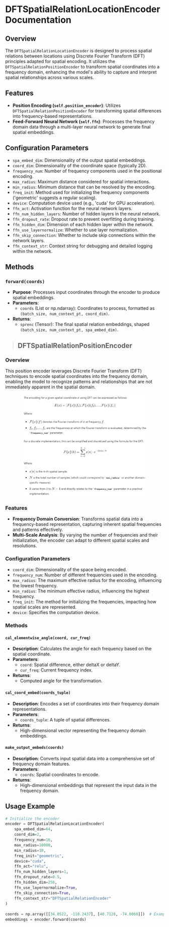 # DFTSpatialRelationLocationEncoder Documentation

## Overview
The `DFTSpatialRelationLocationEncoder` is designed to process spatial relations between locations using Discrete Fourier Transform (DFT) principles adapted for spatial encoding. It utilizes the `DFTSpatialRelationPositionEncoder` to transform spatial coordinates into a frequency domain, enhancing the model's ability to capture and interpret spatial relationships across various scales.

## Features
- **Position Encoding (`self.position_encoder`)**: Utilizes `DFTSpatialRelationPositionEncoder` for transforming spatial differences into frequency-based representations.
- **Feed-Forward Neural Network (`self.ffn`)**: Processes the frequency domain data through a multi-layer neural network to generate final spatial embeddings.

## Configuration Parameters
- `spa_embed_dim`: Dimensionality of the output spatial embeddings.
- `coord_dim`: Dimensionality of the coordinate space (typically 2D).
- `frequency_num`: Number of frequency components used in the positional encoding.
- `max_radius`: Maximum distance considered for spatial interactions.
- `min_radius`: Minimum distance that can be resolved by the encoding.
- `freq_init`: Method used for initializing the frequency components ('geometric' suggests a regular scaling).
- `device`: Computation device used (e.g., 'cuda' for GPU acceleration).
- `ffn_act`: Activation function for the neural network layers.
- `ffn_num_hidden_layers`: Number of hidden layers in the neural network.
- `ffn_dropout_rate`: Dropout rate to prevent overfitting during training.
- `ffn_hidden_dim`: Dimension of each hidden layer within the network.
- `ffn_use_layernormalize`: Whether to use layer normalization.
- `ffn_skip_connection`: Whether to include skip connections within the network layers.
- `ffn_context_str`: Context string for debugging and detailed logging within the network.

## Methods
### `forward(coords)`
- **Purpose**: Processes input coordinates through the encoder to produce spatial embeddings.
- **Parameters**:
  - `coords` (List or np.ndarray): Coordinates to process, formatted as `(batch_size, num_context_pt, coord_dim)`.
- **Returns**:
  - `sprenc` (Tensor): The final spatial relation embeddings, shaped `(batch_size, num_context_pt, spa_embed_dim)`.

> ## DFTSpatialRelationPositionEncoder

### Overview
This position encoder leverages Discrete Fourier Transform (DFT) techniques to encode spatial coordinates into the frequency domain, enabling the model to recognize patterns and relationships that are not immediately apparent in the spatial domain.
    <p align="center">
      <img src="../figs/dfs.png" alt="dfs-transformation" title="dfs-transformation" width="80%" />
    </p>
### Features
- **Frequency Domain Conversion**: Transforms spatial data into a frequency-based representation, capturing inherent spatial frequencies and patterns effectively.
- **Multi-Scale Analysis**: By varying the number of frequencies and their initialization, the encoder can adapt to different spatial scales and resolutions.

### Configuration Parameters
- `coord_dim`: Dimensionality of the space being encoded.
- `frequency_num`: Number of different frequencies used in the encoding.
- `max_radius`: The maximum effective radius for the encoding, influencing the lowest frequency.
- `min_radius`: The minimum effective radius, influencing the highest frequency.
- `freq_init`: The method for initializing the frequencies, impacting how spatial scales are represented.
- `device`: Specifies the computation device.

### Methods

#### `cal_elementwise_angle(coord, cur_freq)`
- **Description**: Calculates the angle for each frequency based on the spatial coordinate.
- **Parameters**:
  - `coord`: Spatial difference, either deltaX or deltaY.
  - `cur_freq`: Current frequency index.
- **Returns**:
  - Computed angle for the transformation.

#### `cal_coord_embed(coords_tuple)`
- **Description**: Encodes a set of coordinates into their frequency domain representations.
- **Parameters**:
  - `coords_tuple`: A tuple of spatial differences.
- **Returns**:
  - High-dimensional vector representing the frequency domain embeddings.

#### `make_output_embeds(coords)`
- **Description**: Converts input spatial data into a comprehensive set of frequency domain features.
- **Parameters**:
  - `coords`: Spatial coordinates to encode.
- **Returns**:
  - High-dimensional embeddings that represent the input data in the frequency domain.

## Usage Example
```python
# Initialize the encoder
encoder = DFTSpatialRelationLocationEncoder(
    spa_embed_dim=64,
    coord_dim=2,
    frequency_num=16,
    max_radius=10000,
    min_radius=10,
    freq_init="geometric",
    device="cuda",
    ffn_act="relu",
    ffn_num_hidden_layers=1,
    ffn_dropout_rate=0.5,
    ffn_hidden_dim=256,
    ffn_use_layernormalize=True,
    ffn_skip_connection=True,
    ffn_context_str="DFTSpatialRelationEncoder"
)

coords = np.array([[34.0522, -118.2437], [40.7128, -74.0060]])  # Example coordinate data
embeddings = encoder.forward(coords)
